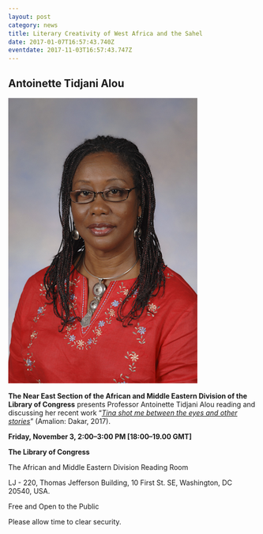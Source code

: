 ```yaml
---
layout: post
category: news
title: Literary Creativity of West Africa and the Sahel
date: 2017-01-07T16:57:43.740Z
eventdate: 2017-11-03T16:57:43.747Z
---
```

## Antoinette Tidjani Alou

![Antoinette Tidjani Alou](../uploads/antoinette_tidjani.jpg)

**The Near East Section of the African and Middle Eastern Division of the Library of Congress** presents Professor Antoinette Tidjani Alou reading and discussing her recent work “*[Tina shot me between the eyes and other stories](http://www.amalion.net/catalogue_en/item/tina_shot_me_between_the_eyes_and_other_stories/)*” (Amalion: Dakar, 2017).

**Friday, November 3, 2:00–3:00 PM \[18:00–19.00 GMT]** 

**The Library of Congress**

The African and Middle Eastern Division Reading Room

LJ - 220, Thomas Jefferson Building, 10 First St. SE, Washington, DC 20540, USA.

Free and Open to the Public

Please allow time to clear security.